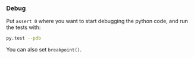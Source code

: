 ### Debug
Put `assert 0` where you want to start debugging the python code, and run the tests with:
```bash
py.test --pdb
```
You can also set `breakpoint()`.
